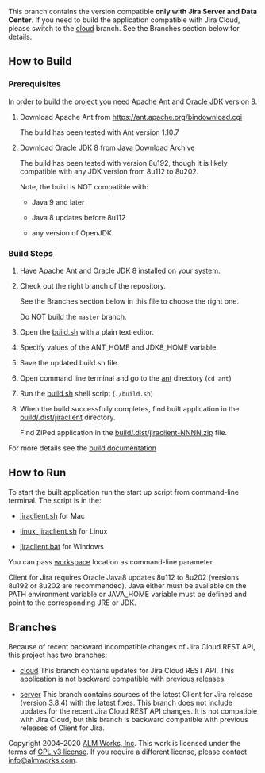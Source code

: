 This branch contains the version compatible **only with Jira Server and Data Center**.
If you need to build the application compatible with Jira Cloud, please switch to the [cloud](https://bitbucket.org/almworks/jiraclient/branch/cloud) branch.
See the Branches section below for details.

## How to Build

### Prerequisites

In order to build the project you need [Apache Ant](https://ant.apache.org/) and [Oracle JDK](https://www.oracle.com/java/) version 8. 

1. Download Apache Ant from https://ant.apache.org/bindownload.cgi 
  
     The build has been tested with Ant version 1.10.7

2. Download Oracle JDK 8 from [Java Download Archive](https://www.oracle.com/java/technologies/javase/javase8-archive-downloads.html)

     The build has been tested with version 8u192, though it is likely compatible with any JDK version
     from 8u112 to 8u202.
   
     Note, the build is NOT compatible with:
    
      * Java 9 and later
    
      * Java 8 updates before 8u112
    
      * any version of OpenJDK.   

### Build Steps

1. Have Apache Ant and Oracle JDK 8 installed on your system.

2. Check out the right branch of the repository.

     See the Branches section below in this file to choose the right one.
     
     Do NOT build the `master` branch.

3. Open the [build.sh](ant/build.sh) with a plain text editor.

4. Specify values of the ANT_HOME and JDK8_HOME variable.

5. Save the updated build.sh file.

6. Open command line terminal and go to the [ant](ant) directory (`cd ant`)

7. Run the [build.sh](ant/build.sh) shell script (`./build.sh`)

8. When the build successfully completes, find built application in the [build/.dist/jiraclient](/build/.dist/jiraclient)
directory.

     Find ZIPed application in the [build/.dist/jiraclient-NNNN.zip](/build/.dist/jiraclient-9876.zip) file.
   
For more details see the [build documentation](ant/BUILD.md)   

## How to Run

To start the built application run the start up script from command-line terminal.
The script is in the:

 * [jiraclient.sh](./build/.dist/jiraclient/bin/jiraclient.sh) for Mac
 
 * [linux_jiraclient.sh](./build/.dist/jiraclient/bin/linux_jiraclient.sh) for Linux
 
 * [jiraclient.bat](./build/.dist/jiraclient/bin/jiraclient.bat) for Windows
 
You can pass [workspace](https://wiki.almworks.com/display/jc16/Workspace) location as command-line parameter.

Client for Jira requires Oracle Java8 updates 8u112 to 8u202 (versions 8u192 or 8u202 are recommended).
Java either must be available on the PATH environment variable 
or JAVA_HOME variable must be defined and point to the corresponding JRE or JDK.

## Branches

Because of recent backward incompatible changes of Jira Cloud REST API, this
project has two branches:

 * [cloud](https://bitbucket.org/almworks/jiraclient/branch/cloud)
 This branch contains updates for Jira Cloud REST API.
 This application is not backward compatible with previous releases.

 * [server](https://bitbucket.org/almworks/jiraclient/branch/server)
 This branch contains sources of the latest Client for Jira release (version 3.8.4)
 with the latest fixes. This branch does not include updates for the recent 
 Jira Cloud REST API changes. It is not compatible with Jira Cloud, 
 but this branch is backward compatible with previous releases of Client for Jira.
 
 
 Copyright 2004–2020 [ALM Works, Inc](https://almworks.com/). This work is licensed under the terms of [GPL v3  license](https://www.gnu.org/licenses/gpl-3.0.html). 
 If you require a different license, please contact [info@almworks.com](info@almworks.com).